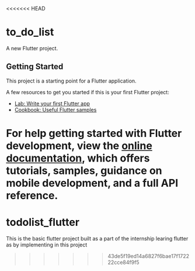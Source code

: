 <<<<<<< HEAD
# to_do_list

A new Flutter project.

## Getting Started

This project is a starting point for a Flutter application.

A few resources to get you started if this is your first Flutter project:

- [Lab: Write your first Flutter app](https://docs.flutter.dev/get-started/codelab)
- [Cookbook: Useful Flutter samples](https://docs.flutter.dev/cookbook)

For help getting started with Flutter development, view the
[online documentation](https://docs.flutter.dev/), which offers tutorials,
samples, guidance on mobile development, and a full API reference.
=======
# todolist_flutter
This is the basic flutter project built as a part of the internship learing flutter as by implementing in this project
>>>>>>> 43de5f19ed14a6827f6bae17f172222cce84f9f5
